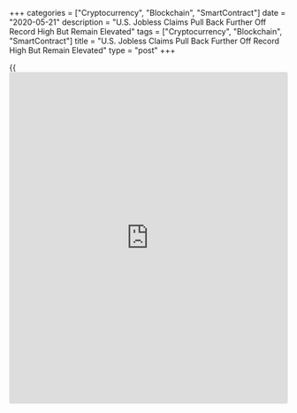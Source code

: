 +++
categories = ["Cryptocurrency", "Blockchain", "SmartContract"]
date = "2020-05-21"
description = "U.S. Jobless Claims Pull Back Further Off Record High But Remain Elevated"
tags = ["Cryptocurrency", "Blockchain", "SmartContract"]
title = "U.S. Jobless Claims Pull Back Further Off Record High But Remain Elevated"
type = "post"
+++

{{<iframe id="large-banner" src="https://www.bounty.group/#slide=3.0" width="100%" height="600" scrolling="no" style="border: 0px solid rgb(216, 221, 230); border-radius: 3px;">}}

First-time claims for U.S. unemployment benefits pulled back further off
the record high set in late March in the week ended May 16th, according
to a report released by the Labor Department on Thursday.

The report said initial jobless claims dropped to 2.438 million, a
decrease of 249,000 from the previous week's revised level of 2.687
million.

Economists had expected jobless claims to tumble to 2.400 million from
the 2.981 million originally reported for the previous week.

Jobless claims fell for the seventh straight week after reaching a
record high of 6.867 million in the week ended March 28th.

The total number of new claims since the [coronavirus][1]-induced
lockdowns began in mid-March still reached 38.6 million.

The less volatile four-week moving average also slumped to 3.042
million, a decrease of 501,000 from the previous week's revised average
of 3.543 million.

On the other hand, the report said continuing claims, a reading on the
number of people receiving ongoing unemployment assistance, spiked by
2.525 million to 25.073 million in the week ended May 9th.

The four-week moving average of continuing claims also surged up to
22,002,250, an increase of 2,313,500 from the previous week's revised
average of 19,688,750.

Paul Ashworth, Chief U.S. economist at Capital Economics, said the sharp
increase in continuing claims "illustrates that the easing of lockdowns
in many states has not yet resulted in any large-scale recall to work
for those currently on temporary layoff."

For comments and feedback [contact](https://www.playgroundfx.com/contact/): editorial@rtt[news](https://www.letsplayfx.com/blog/forex-news-website/).com

[Economic News][2]

 **What parts of the world are seeing the best (and worst) economic
performances lately? Click[here][3] to check out our [Econ Scorecard][3]
and find out! See up-to-the-moment [ranking](https://www.playgroundfx.com/blog/crypto-exchange-ranking/)s for the best and worst
performers in [GDP][4], [unemployment rate][5], [inflation][6] and much
more.**

   1. www.rtt[news](https://www.letsplayfx.com/blog/forex-news-website/).com/list/coronavirus.aspx
   2. www.rtt[news](https://www.letsplayfx.com/blog/forex-news-website/).com/Content/EconomicNews.aspx
   3. www.rtt[news](https://www.letsplayfx.com/blog/forex-news-website/).com/economic-scorecard/world-rank/unemployment-rate/highest-performance.aspx
   4. www.rtt[news](https://www.letsplayfx.com/blog/forex-news-website/).com/economic-scorecard/world-rank/GDP/highest-performance.aspx
   5. www.rtt[news](https://www.letsplayfx.com/blog/forex-news-website/).com/economic-scorecard/world-rank/unemployment-rate/lowest-performance.aspx
   6. www.rtt[news](https://www.letsplayfx.com/blog/forex-news-website/).com/economic-scorecard/world-rank/CPI/highest-performance.aspx
